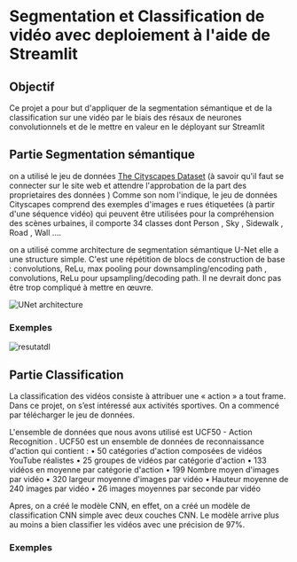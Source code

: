 # Segmentation et Classification de vidéo avec deploiement à l'aide de Streamlit

## Objectif

Ce projet a pour but d'appliquer de la segmentation sémantique et de la classification sur une vidéo 
par le biais des résaux de neurones convolutionnels et de le mettre en valeur en le déployant sur Streamlit

## Partie Segmentation sémantique

on a utilisé le jeu de données [The Cityscapes Dataset](https://www.cityscapes-dataset.com/) 
(à savoir qu'il faut se connecter sur le site web et attendre l'approbation de la part des proprietaires des données )
Comme son nom l'indique, le jeu de données Cityscapes comprend des exemples d'images e rues étiquetées (à partir d'une séquence vidéo)
qui peuvent être utilisées pour la compréhension des scènes urbaines, il comporte 34 classes dont Person , Sky , Sidewalk , Road , Wall ....

on a utilisé comme architecture de segmentation sémantique U-Net
elle a une structure simple. C'est une répétition de blocs de construction de base : convolutions, ReLu, max pooling pour
downsampling/encoding path , convolutions, ReLu pour upsampling/decoding path. Il ne devrait donc pas être trop compliqué à mettre en œuvre.

![UNet architecture](https://www.researchgate.net/publication/334287825/figure/fig2/AS:778191392210944@1562546694325/The-architecture-of-Unet.ppm)

### Exemples

![resutatdl](https://user-images.githubusercontent.com/74614342/171068501-fee09f13-11f7-4eeb-9249-70b2fbf90704.PNG)

## Partie Classification

La classification des vidéos consiste à attribuer une « action » a tout frame. Dans ce projet, on s’est intéressé aux activités sportives. 
On a commencé par télécharger le jeu de données.

L'ensemble de données que nous avons utilisé est  UCF50 - Action Recognition .
UCF50  est un ensemble de données de reconnaissance d'action qui contient :
•	50  catégories d'action composées de vidéos YouTube réalistes
•	25  groupes de vidéos par catégorie d'action
•	133  vidéos en moyenne par catégorie d'action
•	199  Nombre moyen d'images par vidéo
•	320  largeur moyenne d'images par vidéo
•	 Hauteur moyenne de 240 images par vidéo
•	26  images moyennes par seconde par vidéo

Apres, on a créé le modèle CNN, en effet, on a créé  un modèle de classification CNN simple avec deux couches CNN. Le modèle arrive  plus au moins a bien classifier les vidéos avec une précision de 97%.

### Exemples






